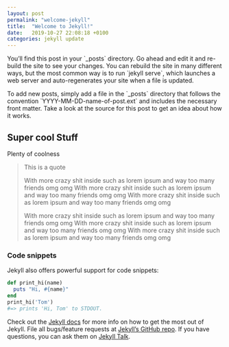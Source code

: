 ```yaml
---
layout: post
permalink: "welcome-jekyll"
title:  "Welcome to Jekyll!"
date:   2019-10-27 22:08:18 +0100
categories: jekyll update
---
```


<div class="row">
  <p class="one-half col" markdown="1">
  You’ll find this post in your `_posts` directory. Go ahead and edit it and re-build the site to see your changes. You can rebuild the site in many different ways, but the most common way is to run `jekyll serve`, which launches a web server and auto-regenerates your site when a file is updated.
  </p>

  <p class="one-half col" markdown="1">
  To add new posts, simply add a file in the `_posts` directory that follows the convention `YYYY-MM-DD-name-of-post.ext` and includes the necessary front matter. Take a look at the source for this post to get an idea about how it works.
  </p>
</div>

## Super cool Stuff

Plenty of coolness

> This is a quote
>
> With more crazy shit inside such as lorem ipsum and way too many friends omg omg With more crazy shit inside such as lorem ipsum and way too many friends omg omg With more crazy shit inside such as lorem ipsum and way too many friends omg omg 
>
> With more crazy shit inside such as lorem ipsum and way too many friends omg omg With more crazy shit inside such as lorem ipsum and way too many friends omg omg With more crazy shit inside such as lorem ipsum and way too many friends omg omg 

### Code snippets

Jekyll also offers powerful support for code snippets:

```ruby
def print_hi(name)
  puts "Hi, #{name}"
end
print_hi('Tom')
#=> prints 'Hi, Tom' to STDOUT.
```

Check out the [Jekyll docs][jekyll-docs] for more info on how to get the most out of Jekyll. File all bugs/feature requests at [Jekyll’s GitHub repo][jekyll-gh]. If you have questions, you can ask them on [Jekyll Talk][jekyll-talk].

[jekyll-docs]: https://jekyllrb.com/docs/home
[jekyll-gh]:   https://github.com/jekyll/jekyll
[jekyll-talk]: https://talk.jekyllrb.com/
